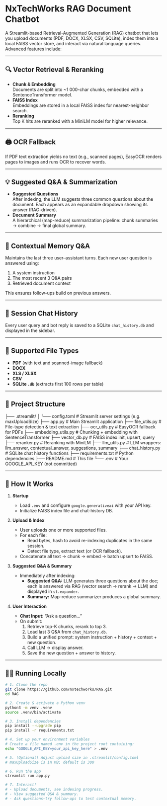 # NxTechWorks RAG Document Chatbot

A Streamlit-based Retrieval-Augmented Generation (RAG) chatbot that lets you upload documents (PDF, DOCX, XLSX, CSV, SQLite), index them into a local FAISS vector store, and interact via natural language queries. Advanced features include:

---

## 🔍 Vector Retrieval & Reranking
- **Chunk & Embedding**  
  Documents are split into ~1 000-char chunks, embedded with a SentenceTransformer model.  
- **FAISS Index**  
  Embeddings are stored in a local FAISS index for nearest-neighbor search.  
- **Reranking**  
  Top K hits are reranked with a MiniLM model for higher relevance.

---

## 🖨️ OCR Fallback
If PDF text extraction yields no text (e.g., scanned pages), EasyOCR renders pages to images and runs OCR to recover words.

---

## 💡 Suggested Q&A & Summarization
- **Suggested Questions**  
  After indexing, the LLM suggests three common questions about the document. Each appears as an expandable dropdown showing its answer (RAG-driven).  
- **Document Summary**  
  A hierarchical (map-reduce) summarization pipeline: chunk summaries → combine → final global summary.

---

## 🔄 Contextual Memory Q&A
Maintains the last three user–assistant turns. Each new user question is answered using:
1. A system instruction  
2. The most recent 3 Q&A pairs  
3. Retrieved document context  

This ensures follow-ups build on previous answers.

---

## 📜 Session Chat History
Every user query and bot reply is saved to a SQLite `chat_history.db` and displayed in the sidebar.

---

## 🔧 Supported File Types
- **PDF** (with text and scanned-image fallback)  
- **DOCX**  
- **XLS / XLSX**  
- **CSV**  
- **SQLite `.db`** (extracts first 100 rows per table)

---

## 📂 Project Structure

├── .streamlit/
│ └── config.toml # Streamlit server settings (e.g. maxUploadSize)
├── app.py # Main Streamlit application
├── file_utils.py # File-type detection & text extraction
├── ocr_utils.py # EasyOCR fallback for PDFs
├── embedding_utils.py # Chunking + embedding with SentenceTransformer
├── vector_db.py # FAISS index init, upsert, query
├── reranker.py # Reranking with MiniLM
├── llm_utils.py # LLM wrappers: llm_answer, contextual_answer, suggestions, summary
├── chat_history.py # SQLite chat history functions
├── requirements.txt # Python dependencies
├── README.md # This file
└── .env # Your GOOGLE_API_KEY (not committed)


---

## 🚀 How It Works

1. **Startup**  
   - Load `.env` and configure `google.generativeai` with your API key.  
   - Initialize FAISS index file and chat-history DB.

2. **Upload & Index**  
   - User uploads one or more supported files.  
   - For each file:  
     - Read bytes, hash to avoid re-indexing duplicates in the same session.  
     - Detect file type, extract text (or OCR fallback).  
   - Concatenate all text → chunk → embed → batch upsert to FAISS.

3. **Suggested Q&A & Summary**  
   - Immediately after indexing:  
     - **Suggested Q&A:** LLM generates three questions about the doc; each is answered via RAG (vector search → rerank → LLM) and displayed in `st.expander`.  
     - **Summary:** Map-reduce summarizer produces a global summary.

4. **User Interaction**  
   - **Chat Input:** “Ask a question…”  
   - On submit:  
     1. Retrieve top-K chunks, rerank to top 3.  
     2. Load last 3 Q&A from `chat_history.db`.  
     3. Build a unified prompt: system instruction + history + context + new question.  
     4. Call LLM → display answer.  
     5. Save the new question + answer to history.

---

## 🏃‍♂️ Running Locally

```bash
# 1. Clone the repo
git clone https://github.com/nxtechworks/RAG.git
cd RAG

# 2. Create & activate a Python venv
python3 -m venv .venv
source .venv/bin/activate

# 3. Install dependencies
pip install --upgrade pip
pip install -r requirements.txt

# 4. Set up your environment variables
# Create a file named .env in the project root containing:
echo "GOOGLE_API_KEY=your_api_key_here" > .env

# 5. (Optional) Adjust upload size in .streamlit/config.toml
# maxUploadSize is in MB; default is 300

# 6. Run the app
streamlit run app.py

# 7. Interact!
# - Upload documents, see indexing progress.
# - View suggested Q&A & summary.
# - Ask questions—try follow-ups to test contextual memory.

